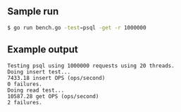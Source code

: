 ## Sample run
```bash
$ go run bench.go -test=psql -get -r 1000000
```

## Example output
```
Testing psql using 1000000 requests using 20 threads.
Doing insert test...
7433.18 insert OPS (ops/second)
0 failures.
Doing read test...
10587.28 get OPS (ops/second)
2 failures.
```
